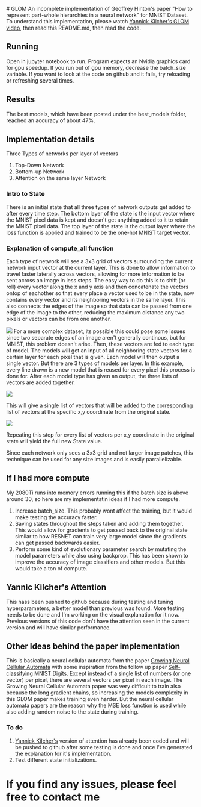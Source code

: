 ﻿﻿# GLOM
An incomplete implementation of Geoffrey Hinton's paper "How to represent part-whole hierarchies in a neural network" for MNIST Dataset.
To understand this implementation, please watch [Yannick Kilcher's GLOM video](https://www.youtube.com/watch?v=cllFzkvrYmE&ab_channel=YannicKilcher), then read this README.md, then read the code. 

## Running
Open in jupyter notebook to run.
Program expects an Nvidia graphics card for gpu speedup.
If you run out of gpu memory, decrease the batch_size variable.
If you want to look at the code on github and it fails, try reloading or refreshing several times. 

## Results
The best models, which have been posted under the best_models folder, reached an accuracy of about 47%.

## Implementation details
Three Types of networks per layer of vectors

1) Top-Down Network
2) Bottom-up Network
3) Attention on the same layer Network

### Intro to State
There is an initial state that all three types of network outputs get added to after every time step. 
The bottom layer of the state is the input vector where the MNIST pixel data is kept and doesn't get anything added to it to retain the MNIST pixel data.
The top layer of the state is the output layer where the loss function is applied and trained to be the one-hot MNIST target vector. 

### Explanation of compute_all function

Each type of network will see a 3x3 grid of vectors surrounding the current network input vector at the current layer. 
This is done to allow information to travel faster laterally across vectors, allowing for more information to be sent across an image in less steps. 
The easy way to do this is to shift (or roll) every vector along the x and y axis and then concatenate the vectors ontop of eachother so that every place a vector used to be in the state, now contains every vector and its neighboring vectors in the same layer. This also connects the edges of the image so that data can be passed from one edge of the image to the other, reducing the maximum distance any two pixels or vectors can be from one another. 

![](https://github.com/RedRyan111/GLOM/blob/main/Imgs/compute_all_function_concatenation.png)
For a more complex dataset, its possible this could pose some issues since two separate edges of an image aren't generally continous, but for MNIST, this problem doesn't arise. 
Then, these vectors are fed to each type of model. The models will get an input of all neighboring state vectors for a certain layer for each pixel that is given. Each model will then output a single vector. But there are 3 types of models per layer. In this example, every line drawn is a new model that is reused for every pixel this process is done for. After each model type has given an output, the three lists of vectors are added together. 

![](https://github.com/RedRyan111/GLOM/blob/main/Imgs/compute_all_function_concatenate_to_delta.png)

This will give a single list of vectors that will be added to the corresponding list of vectors at the specific x,y coordinate from the original state.

![](https://github.com/RedRyan111/GLOM/blob/main/Imgs/compute_all_function_add_delta_to_state.png)

Repeating this step for every list of vectors per x,y coordinate in the original state will yield the full new State value. 

Since each network only sees a 3x3 grid and not larger image patches, this technique can be used for any size images and is easily parrallelizable. 

## If I had more compute
My 2080Ti runs into memory errors running this if the batch size is above around 30, so here are my implementatin ideas if I had more compute. 
1) Increase batch_size. This probably wont affect the training, but it would make testing the accuracy faster.
2) Saving states throughout the steps taken and adding them together. This would allow for gradients to get passed back to the original state similar to how RESNET can train very large model since the gradients can get passed backwards easier. 
3) Perform some kind of evolutionary parameter search by mutating the model parameters while also using backprop. This has been shown to improve the accuracy of image classifiers and other models. But this would take a ton of compute. 

## Yannic Kilcher's Attention
This hass been pushed to github because during testing and tuning hyperparameters, a better model than previous was found. More testing needs to be done and I'm working on the visual explanation for it now. Previous versions of this code don't have the attention seen in the current version and will have similar performance. 

## Other Ideas behind the paper implementation
This is basically a neural cellular automata from the paper [Growing Neural Cellular Automata](https://distill.pub/2020/growing-ca/) with some inspiration from the follow up paper [Self-classifying MNIST Digits](https://distill.pub/2020/selforg/mnist/). Except instead of a single list of numbers (or one vector) per pixel, there are several vectors per pixel in each image. The Growing Neural Cellular Automata paper was very difficult to train also because the long gradient chains, so increasing the models complexity in this GLOM paper makes training even harder. But the neural cellular automata papers are the reason why the MSE loss function is used while also adding random noise to the state during training. 


### To do
1) [Yannick Kilcher's](https://www.youtube.com/channel/UCZHmQk67mSJgfCCTn7xBfew) version of attention has already been coded and will be pushed to github after some testing is done and once I've generated the explanation for it's implementation. 
2) Test different state initializations.
# If you find any issues, please feel free to contact me
